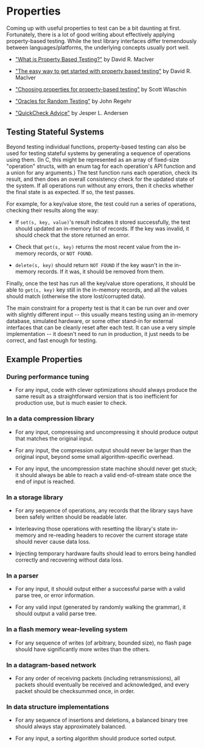 # Properties

Coming up with useful properties to test can be a bit daunting at first.
Fortunately, there is a lot of good writing about effectively applying
property-based testing. While the test library interfaces differ
tremendously between languages/platforms, the underlying concepts
usually port well.

- ["What is Property Based Testing?"](http://hypothesis.works/articles/what-is-property-based-testing/)  by David R. MacIver

- ["The easy way to get started with property based testing"](http://www.drmaciver.com/2016/03/the-easy-way-to-get-started-with-property-based-testing/) by David R. MacIver

- ["Choosing properties for property-based testing"](https://fsharpforfunandprofit.com/posts/property-based-testing-2/) by Scott Wlaschin

- ["Oracles for Random Testing"](https://blog.regehr.org/archives/856) by John Regehr

- ["QuickCheck Advice"](https://medium.com/@jlouis666/quickcheck-advice-c357efb4e7e6) by Jesper L. Andersen


## Testing Stateful Systems

Beyond testing individual functions, property-based testing can also be
used for testing stateful systems by generating a sequence of operations
using them. (In C, this might be represented as an array of fixed-size
"operation" structs, with an enum tag for each operation's API function
and a union for any arguments.) The test function runs each operation,
check its result, and then does an overall consistency check for the
updated state of the system. If all operations run without any errors,
then it checks whether the final state is as expected. If so, the test
passes.

For example, for a key/value store, the test could run a series of
operations, checking their results along the way:

- If `set(s, key, value)`'s result indicates it stored successfully,
  the test should updated an in-memory list of records. If the key was
  invalid, it should check that the store returned an error.

- Check that `get(s, key)` returns the most recent value from the
  in-memory records, or `NOT FOUND`.

- `delete(s, key)` should return `NOT FOUND` if the key wasn't in the
  in-memory records. If it was, it should be removed from them.

Finally, once the test has run all the key/value store operations, it
should be able to `get(s, key)` key still in the in-memory records, and
all the values should match (otherwise the store lost/corrupted data).

The main constraint for a property test is that it can be run over and
over with slightly different input -- this usually means testing using
an in-memory database, simulated hardware, or some other stand-in for
external interfaces that can be cleanly reset after each test. It
can use a very simple implementation -- it doesn't need to run in
production, it just needs to be correct, and fast enough for testing.


## Example Properties

### During performance tuning

+ For any input, code with clever optimizations should always produce
  the same result as a straightforward version that is too inefficient
  for production use, but is much easier to check.

### In a data compression library

+ For any input, compressing and uncompressing it should produce output
  that matches the original input.

+ For any input, the compression output should never be larger than the
  original input, beyond some small algorithm-specific overhead.

+ For any input, the uncompression state machine should never get stuck;
  it should always be able to reach a valid end-of-stream state once
  the end of input is reached.

### In a storage library

+ For any sequence of operations, any records that the library says have
  been safely written should be readable later.

+ Interleaving those operations with resetting the library's state
  in-memory and re-reading headers to recover the current storage
  state should never cause data loss.

+ Injecting temporary hardware faults should lead to errors being
  handled correctly and recovering without data loss.

### In a parser

+ For any input, it should output either a successful parse with a valid
  parse tree, or error information.

+ For any valid input (generated by randomly walking the grammar), it
  should output a valid parse tree.

### In a flash memory wear-leveling system

+ For any sequence of writes (of arbitrary, bounded size), no flash page
  should have significantly more writes than the others.

### In a datagram-based network

+ For any order of receiving packets (including retransmissions), all
  packets should eventually be received and acknowledged, and every
  packet should be checksummed once, in order.

### In data structure implementations

+ For any sequence of insertions and deletions, a balanced binary tree
  should always stay approximately balanced.

+ For any input, a sorting algorithm should produce sorted output.
